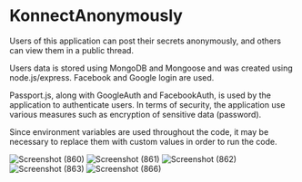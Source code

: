 # KonnectAnonymously
Users of this application can post their secrets anonymously, and others can view them in a public thread. 

Users data is stored using MongoDB and Mongoose and was created using node.js/express. Facebook and Google login are used.

Passport.js, along with GoogleAuth and FacebookAuth, is used by the application to authenticate users. In terms of security, the application  use various measures such as encryption of sensitive data (password).

Since environment variables are used throughout the code, it may be necessary to replace them with custom values in order to run the code.

![Screenshot (860)](https://user-images.githubusercontent.com/101445560/235444421-7bab65de-8794-4849-9dda-d7a12c678c3e.png)
![Screenshot (861)](https://user-images.githubusercontent.com/101445560/235444432-27824b9d-73a4-4cbb-b9ae-67493e44eb3d.png)
![Screenshot (862)](https://user-images.githubusercontent.com/101445560/235444429-e7c2bb51-92a3-4a08-add7-1dd7f626da37.png)
![Screenshot (863)](https://user-images.githubusercontent.com/101445560/235444427-3aca568a-012b-4277-a5f9-83202e733951.png)
![Screenshot (866)](https://user-images.githubusercontent.com/101445560/235445168-36c1069a-ac72-4148-b6fc-193856eefc1c.png)

